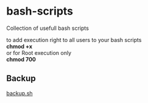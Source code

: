 # bash-scripts
Collection of usefull bash scripts  

to add execution right to all users to your bash scripts  
**chmod +x**  
or for Root execution only   
**chmod 700**  

## Backup
[backup.sh](https://github.com/gregoweb/bash-scripts/tree/main/backup)